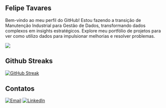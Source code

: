 ## Felipe Tavares 
Bem-vindo ao meu perfil do GitHub! Estou fazendo a transição de Manutenção Industrial para Gestão de Dados, transformando dados complexos em insights estratégicos. Explore meu portfólio de projetos para ver como utilizo dados para impulsionar melhorias e resolver problemas.

[![](https://github-profile-summary-cards.vercel.app/api/cards/profile-details?username=FelipeTavares7&theme=dark)](https://github.com/FelipeTavares7)

## Github Streaks
[![GitHub Streak](https://github-readme-streak-stats.herokuapp.com?user=FelipeTavares7&theme=dark&hide_border=true)](https://git.io/streak-stats)

## Contatos
[![Email](https://img.shields.io/badge/Gmail-D14836?style=for-the-badge&logo=gmail&logoColor=white)](mailto:felipetavares.contato@gmail.com) [![LinkedIn](https://img.shields.io/badge/LinkedIn-0077B5?style=for-the-badge&logo=linkedin&logoColor=white)](https://www.linkedin.com/in/felipetavares7)
